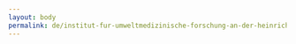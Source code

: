 ```yaml
---
layout: body
permalink: de/institut-fur-umweltmedizinische-forschung-an-der-heinrich-heine-universitat-dusseldorf-ggmbh/
---
```


